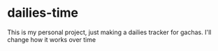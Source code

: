 # dailies-time
This is my personal project, just making a dailies tracker for gachas. I'll change how it works over time
